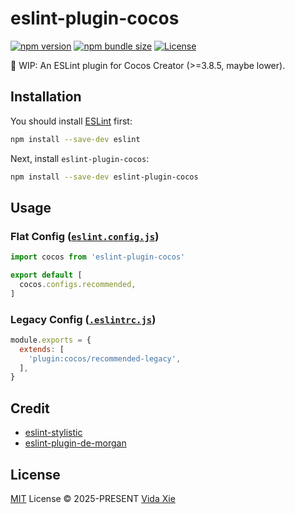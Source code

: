 # eslint-plugin-cocos

[![npm version][npm-version-src]][npm-version-href]
[![npm bundle size][npm-bundle-size-src]][npm-bundle-size-href]
[![License][license-src]][license-href]

🚧 WIP:
An ESLint plugin for Cocos Creator (>=3.8.5, maybe lower).

## Installation

You should install [ESLint](https://eslint.org) first:

```sh
npm install --save-dev eslint
```

Next, install `eslint-plugin-cocos`:

```sh
npm install --save-dev eslint-plugin-cocos
```

## Usage

### Flat Config ([`eslint.config.js`](https://eslint.org/docs/latest/use/configure/configuration-files))

```js
import cocos from 'eslint-plugin-cocos'

export default [
  cocos.configs.recommended,
]
```

### Legacy Config ([`.eslintrc.js`](https://eslint.org/docs/latest/use/configure/configuration-files-deprecated))

```js
module.exports = {
  extends: [
    'plugin:cocos/recommended-legacy',
  ],
}
```

## Credit

- [eslint-stylistic](https://eslint.style)
- [eslint-plugin-de-morgan](https://github.com/azat-io/eslint-plugin-de-morgan)

## License

[MIT](./LICENSE) License &copy; 2025-PRESENT [Vida Xie](https://github.com/9romise)

<!-- Badges -->

[npm-version-src]: https://img.shields.io/npm/v/eslint-plugin-cocos
[npm-version-href]: https://npmjs.com/package/eslint-plugin-cocos
[npm-bundle-size-src]: https://img.shields.io/npm/unpacked-size/eslint-plugin-cocos
[npm-bundle-size-href]: https://npmjs.com/package/eslint-plugin-cocos
[license-src]: https://img.shields.io/npm/l/eslint-plugin-cocos
[license-href]: https://opensource.org/licenses/MIT
